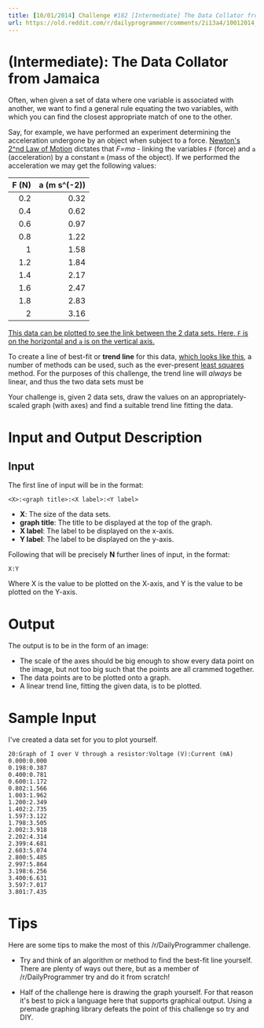 ```yaml
---
title: [10/01/2014] Challenge #182 [Intermediate] The Data Collator from Jamaica
url: https://old.reddit.com/r/dailyprogrammer/comments/2i13a4/10012014_challenge_182_intermediate_the_data/
---
```


# [](/IntermediateIcon) **(Intermediate)**: The Data Collator from Jamaica

Often, when given a set of data where one variable is associated with another, we want to find a general rule equating the two variables, with which you can find the closest appropriate match of one to the other.

Say, for example, we have performed an experiment determining the acceleration undergone by an object when subject to a force. [Newton's 2^nd Law of Motion](https://en.wikipedia.org/wiki/Newton%27s_laws_of_motion#Newton.27s_second_law) dictates that *F=ma* - linking the variables `F` (force) and `a` (acceleration) by a constant `m` (mass of the object). If we performed the acceleration we may get the following values:

| F (N)	| a (m s^(-2)) |
|--------:|--------:|
| 0.2| 0.32 |
| 0.4| 0.62 |
| 0.6| 0.97 |
| 0.8| 1.22 |
| 1| 1.58 |
| 1.2| 1.84 |
| 1.4| 2.17 |
| 1.6| 2.47 |
| 1.8| 2.83 |
| 2| 3.16 |

[This data can be plotted to see the link between the 2 data sets. Here, `F` is on the horizontal and `a` is on the vertical axis.](http://i.imgur.com/PdlTl6W.png)

To create a line of best-fit or **trend line** for this data, [which looks like this](http://i.imgur.com/W2aFGIx.png), a number of methods can be used, such as the ever-present [least squares](https://en.wikipedia.org/wiki/Least_squares) method. For the purposes of this challenge, the trend line will *always* be linear, and thus the two data sets must be 

Your challenge is, given 2 data sets, draw the values on an appropriately-scaled graph (with axes) and find a suitable trend line fitting the data.

# Input and Output Description

## Input

The first line of input will be in the format:

    <X>:<graph title>:<X label>:<Y label>

* **X**: The size of the data sets.
* **graph title**: The title to be displayed at the top of the graph.
* **X label**: The label to be displayed on the x-axis.
* **Y label**: The label to be displayed on the y-axis.

Following that will be precisely **N** further lines of input, in the format:

    X:Y

Where X is the value to be plotted on the X-axis, and Y is the value to be plotted on the Y-axis.

# Output

The output is to be in the form of an image:

* The scale of the axes should be big enough to show every data point on the image, but not too big such that the points are all crammed together.
* The data points are to be plotted onto a graph.
* A linear trend line, fitting the given data, is to be plotted.

# Sample Input

I've created a data set for you to plot yourself.

    20:Graph of I over V through a resistor:Voltage (V):Current (mA)
    0.000:0.000
    0.198:0.387
    0.400:0.781
    0.600:1.172
    0.802:1.566
    1.003:1.962
    1.200:2.349
    1.402:2.735
    1.597:3.122
    1.798:3.505
    2.002:3.918
    2.202:4.314
    2.399:4.681
    2.603:5.074
    2.800:5.485
    2.997:5.864
    3.198:6.256
    3.400:6.631
    3.597:7.017
    3.801:7.435

# Tips

Here are some tips to make the most of this /r/DailyProgrammer challenge.

* Try and think of an algorithm or method to find the best-fit line yourself. There are plenty of ways out there, but as a member of /r/DailyProgrammer try and do it from scratch!

* Half of the challenge here is drawing the graph yourself. For that reason it's best to pick a language here that supports graphical output. Using a premade graphing library defeats the point of this challenge so try and DIY.